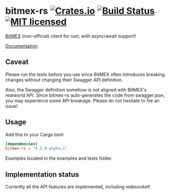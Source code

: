 # bitmex-rs [![Crates.io](https://img.shields.io/crates/v/bitmex.svg)](https://crates.io/crates/bitmex) [![Build Status](https://travis-ci.org/dovahcrow/bitmex-rs.png?branch=master)](https://travis-ci.org/dovahcrow/bitmex-rs) [![MIT licensed](https://img.shields.io/badge/License-MIT-blue.svg)](./LICENSE)

[BitMEX](https://www.bitmex.com/app/apiOverview) (non-official) client for rust, with async/await support!

[Documentation](https://docs.rs/crate/bitmex)

## Caveat

Please run the tests before you use since BitMEX often introduces breaking changes without
changing their Swagger API definition.

Also, the Swagger definition somehow is not aligned with BitMEX's realworld API. Since bitmex-rs
auto-generates the code from swagger.json, you may experience some API breakage. Please do not 
hesitate to file an issue!

## Usage

Add this to your Cargo.toml

```toml
[dependencies]
bitmex-rs = "0.2.0-alpha.1"
```

Examples located in the examples and tests folder.

## Implementation status

Currently all the API features are implemented, including websocket! 

